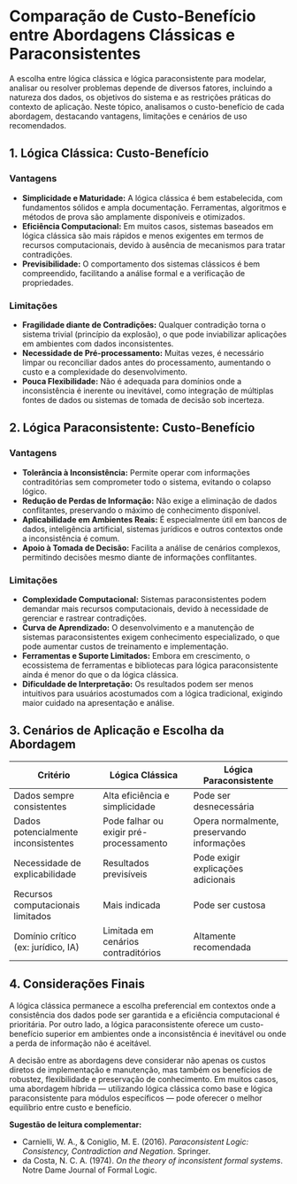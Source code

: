 
# Comparação de Custo-Benefício entre Abordagens Clássicas e Paraconsistentes

A escolha entre lógica clássica e lógica paraconsistente para modelar, analisar ou resolver problemas depende de diversos fatores, incluindo a natureza dos dados, os objetivos do sistema e as restrições práticas do contexto de aplicação. Neste tópico, analisamos o custo-benefício de cada abordagem, destacando vantagens, limitações e cenários de uso recomendados.



## 1. **Lógica Clássica: Custo-Benefício**

### **Vantagens**
- **Simplicidade e Maturidade:** A lógica clássica é bem estabelecida, com fundamentos sólidos e ampla documentação. Ferramentas, algoritmos e métodos de prova são amplamente disponíveis e otimizados.
- **Eficiência Computacional:** Em muitos casos, sistemas baseados em lógica clássica são mais rápidos e menos exigentes em termos de recursos computacionais, devido à ausência de mecanismos para tratar contradições.
- **Previsibilidade:** O comportamento dos sistemas clássicos é bem compreendido, facilitando a análise formal e a verificação de propriedades.

### **Limitações**
- **Fragilidade diante de Contradições:** Qualquer contradição torna o sistema trivial (princípio da explosão), o que pode inviabilizar aplicações em ambientes com dados inconsistentes.
- **Necessidade de Pré-processamento:** Muitas vezes, é necessário limpar ou reconciliar dados antes do processamento, aumentando o custo e a complexidade do desenvolvimento.
- **Pouca Flexibilidade:** Não é adequada para domínios onde a inconsistência é inerente ou inevitável, como integração de múltiplas fontes de dados ou sistemas de tomada de decisão sob incerteza.



## 2. **Lógica Paraconsistente: Custo-Benefício**

### **Vantagens**
- **Tolerância à Inconsistência:** Permite operar com informações contraditórias sem comprometer todo o sistema, evitando o colapso lógico.
- **Redução de Perdas de Informação:** Não exige a eliminação de dados conflitantes, preservando o máximo de conhecimento disponível.
- **Aplicabilidade em Ambientes Reais:** É especialmente útil em bancos de dados, inteligência artificial, sistemas jurídicos e outros contextos onde a inconsistência é comum.
- **Apoio à Tomada de Decisão:** Facilita a análise de cenários complexos, permitindo decisões mesmo diante de informações conflitantes.

### **Limitações**
- **Complexidade Computacional:** Sistemas paraconsistentes podem demandar mais recursos computacionais, devido à necessidade de gerenciar e rastrear contradições.
- **Curva de Aprendizado:** O desenvolvimento e a manutenção de sistemas paraconsistentes exigem conhecimento especializado, o que pode aumentar custos de treinamento e implementação.
- **Ferramentas e Suporte Limitados:** Embora em crescimento, o ecossistema de ferramentas e bibliotecas para lógica paraconsistente ainda é menor do que o da lógica clássica.
- **Dificuldade de Interpretação:** Os resultados podem ser menos intuitivos para usuários acostumados com a lógica tradicional, exigindo maior cuidado na apresentação e análise.



## 3. **Cenários de Aplicação e Escolha da Abordagem**

| Critério                        | Lógica Clássica                  | Lógica Paraconsistente           |
|-|-|-|
| Dados sempre consistentes        | Alta eficiência e simplicidade   | Pode ser desnecessária           |
| Dados potencialmente inconsistentes | Pode falhar ou exigir pré-processamento | Opera normalmente, preservando informações |
| Necessidade de explicabilidade   | Resultados previsíveis           | Pode exigir explicações adicionais |
| Recursos computacionais limitados| Mais indicada                    | Pode ser custosa                 |
| Domínio crítico (ex: jurídico, IA) | Limitada em cenários contraditórios | Altamente recomendada            |



## 4. **Considerações Finais**

A lógica clássica permanece a escolha preferencial em contextos onde a consistência dos dados pode ser garantida e a eficiência computacional é prioritária. Por outro lado, a lógica paraconsistente oferece um custo-benefício superior em ambientes onde a inconsistência é inevitável ou onde a perda de informação não é aceitável.

A decisão entre as abordagens deve considerar não apenas os custos diretos de implementação e manutenção, mas também os benefícios de robustez, flexibilidade e preservação de conhecimento. Em muitos casos, uma abordagem híbrida — utilizando lógica clássica como base e lógica paraconsistente para módulos específicos — pode oferecer o melhor equilíbrio entre custo e benefício.



**Sugestão de leitura complementar:**  
- Carnielli, W. A., & Coniglio, M. E. (2016). *Paraconsistent Logic: Consistency, Contradiction and Negation*. Springer.
- da Costa, N. C. A. (1974). *On the theory of inconsistent formal systems*. Notre Dame Journal of Formal Logic.


